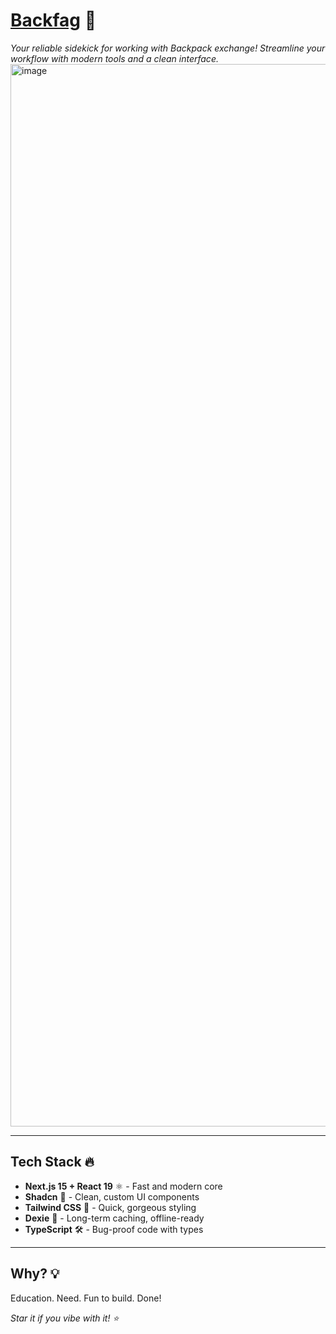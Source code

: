 # [Backfag](https://backfag.vercel.app/) 🚀

_Your reliable sidekick for working with Backpack exchange! Streamline your workflow with modern tools and a clean interface._
<img width="1700" alt="image" src="https://github.com/user-attachments/assets/0ae94cdb-9b15-4903-abd2-28d480b68910" />

---

## Tech Stack 🔥

- **Next.js 15 + React 19** ⚛️ - Fast and modern core
- **Shadcn** 🎨 - Clean, custom UI components
- **Tailwind CSS** 💅 - Quick, gorgeous styling
- **Dexie** 💾 - Long-term caching, offline-ready
- **TypeScript** 🛠️ - Bug-proof code with types

---

## Why? 💡

Education. Need. Fun to build. Done!

_Star it if you vibe with it! ⭐_

